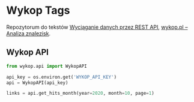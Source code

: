 # Wykop Tags

Repozytorum do tekstów [Wyciąganie danych przez REST API](https://dsinaction.pl/index.php/2021/10/07/wyciaganie-danych-przez-rest-api/), [wykop.pl – Analiza znalezisk](https://dsinaction.pl/index.php/2021/10/17/wykop-pl-analiza-znalezisk/).

## Wykop API

```python
from wykop.api import WykopAPI

api_key = os.environ.get('WYKOP_API_KEY')
api = WykopAPI(api_key)

links = api.get_hits_month(year=2020, month=10, page=1)
```